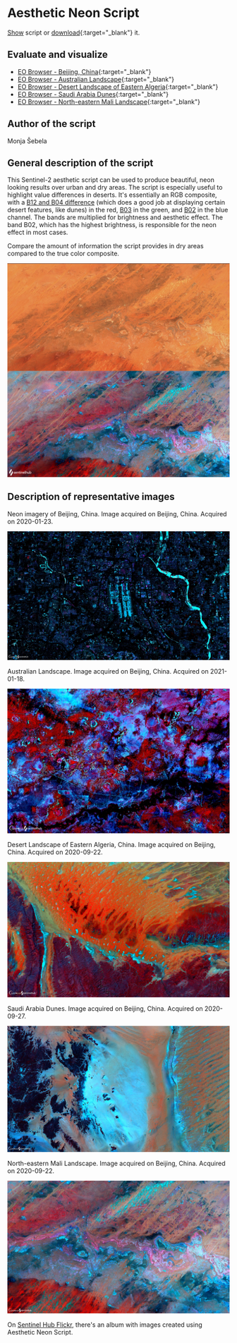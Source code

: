 # Aesthetic Neon Script

<a href="#" id='togglescript'>Show</a> script or [download](script.js){:target="_blank"} it.
<div id='script_view' style="display:none">
{% highlight javascript %}
      {% include_relative script.js %}
{% endhighlight %}
</div>

## Evaluate and visualize   
 - [EO Browser - Beijing, China](https://sentinelshare.page.link/zcvC){:target="_blank"} 
 - [EO Browser - Australian Landscape](https://sentinelshare.page.link/NU4H){:target="_blank"} 
 - [EO Browser - Desert Landscape of Eastern Algeria](https://sentinelshare.page.link/WgkS){:target="_blank"}
 - [EO Browser - Saudi Arabia Dunes]( https://sentinelshare.page.link/aNfK){:target="_blank"}  
 - [EO Browser - North-eastern Mali Landscape](https://sentinelshare.page.link/BwJC){:target="_blank"} 
 

 
 ## Author of the script

Monja Šebela
 
## General description of the script

This Sentinel-2 aesthetic script can be used to produce beautiful, neon looking results over urban and dry areas. The script is especially useful to highlight value differences in deserts. It's essentially an RGB composite, with a [B12 and B04 difference](https://sentinelshare.page.link/1iRd) (which does a good job at displaying certain desert features, like dunes) in the red, [B03](https://sentinelshare.page.link/ya4N) in the green, and [B02](https://sentinelshare.page.link/nu97) in the blue channel. The bands are multiplied for brightness and aesthetic effect. The band B02, which has the highest brightness, is responsible for the neon effect in most cases. 

Compare the amount of information the script provides in dry areas compared to the true color composite. 

![Neon Script Comparison](fig/fig5.png)

## Description of representative images

Neon imagery of Beijing, China. Image acquired on Beijing, China. Acquired on 2020-01-23. 

![Beijing Neon](fig/fig1.jpg)

Australian Landscape. Image acquired on Beijing, China. Acquired on 2021-01-18. 

![Australian Neon](fig/fig2.jpg)

Desert Landscape of Eastern Algeria, China. Image acquired on Beijing, China. Acquired on 2020-09-22. 

![Algeria Neon](fig/fig3.jpg)

Saudi Arabia Dunes. Image acquired on Beijing, China. Acquired on 2020-09-27. 

![Algeria Neon](fig/fig6.jpg)

North-eastern Mali Landscape. Image acquired on Beijing, China. Acquired on 2020-09-22. 

![Mali Neon](fig/fig4.jpg)

On [Sentinel Hub Flickr](https://www.flickr.com/photos/sentinelhub/albums/72157717397821836), there's an album with images created using Aesthetic Neon Script. 



